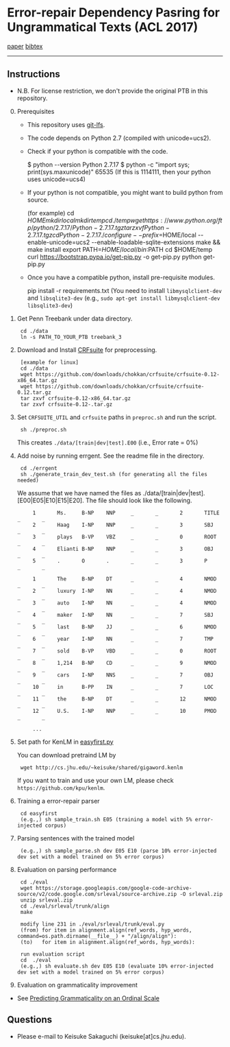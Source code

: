 # Error-repair Dependency Pasring for Ungrammatical Texts (ACL 2017)

[paper](http://cs.jhu.edu/~keisuke/paper/2017_error-repair.pdf)  [bibtex](http://cs.jhu.edu/~keisuke/paper/2017_error-repair.bib) 

- - -

## Instructions 

- N.B. For license restriction, we don't provide the original PTB in this repository.

0. Prerequisites 

   - This repository uses [git-lfs](https://git-lfs.github.com/).

   - The code depends on Python 2.7 (compiled with unicode=ucs2). 

   - Check if your python is compatible with the code.

        $ python --version
        Python 2.7.17
        $ python -c "import sys; print(sys.maxunicode)"
        65535 (If this is 1114111, then your python uses unicode=ucs4)

   - If your python is not compatible, you might want to build python from source.

        (for example)
        cd $HOME
        mkdir local
        mkdir temp
        cd ./temp
        wget https://www.python.org/ftp/python/2.7.17/Python-2.7.17.tgz
        tar zxvf Python-2.7.17.tgz
        cd Python-2.7.17
        ./configure --prefix=$HOME/local --enable-unicode=ucs2 --enable-loadable-sqlite-extensions
        make && make install
        export PATH=$HOME/local/bin:$PATH
        cd $HOME/temp
        curl https://bootstrap.pypa.io/get-pip.py -o get-pip.py
        python get-pip.py

   - Once you have a compatible python, install pre-requisite modules.

        pip install -r requirements.txt
        (You need to install `libmysqlclient-dev` and `libsqlite3-dev` (e.g., `sudo apt-get install libmysqlclient-dev libsqlite3-dev`)

1. Get Penn Treebank under data directory. 

        cd ./data
        ln -s PATH_TO_YOUR_PTB treebank_3

2. Download and Install [CRFsuite](http://www.chokkan.org/software/crfsuite/manual.html#idp8849147120) for preprocessing.

        [example for linux]
        cd ./data
        wget https://github.com/downloads/chokkan/crfsuite/crfsuite-0.12-x86_64.tar.gz
        wget https://github.com/downloads/chokkan/crfsuite/crfsuite-0.12.tar.gz
        tar zxvf crfsuite-0.12-x86_64.tar.gz
        tar zxvf crfsuite-0.12-.tar.gz

3. Set `CRFSUITE_UTIL` and `crfsuite` paths in `preproc.sh` and run the script.

        sh ./preproc.sh
        
   This creates `./data/[train|dev|test].E00` (i.e., Error rate = 0%)

4. Add noise by running errgent. See the readme file in the directory.

        cd ./errgent
        sh ./generate_train_dev_test.sh (for generating all the files needed)
        
        
    We assume that we have named the files as ./data/[train|dev|test].[E00|E05|E10|E15|E20].
    The file should look like the following. 

            1       Ms.     B-NP    NNP     _       _       2       TITLE   _       _
            2       Haag    I-NP    NNP     _       _       3       SBJ     _       _
            3       plays   B-VP    VBZ     _       _       0       ROOT    _       _
            4       Elianti B-NP    NNP     _       _       3       OBJ     _       _
            5       .       O       .       _       _       3       P       _       _
            
            1       The     B-NP    DT      _       _       4       NMOD    _       _
            2       luxury  I-NP    NN      _       _       4       NMOD    _       _
            3       auto    I-NP    NN      _       _       4       NMOD    _       _
            4       maker   I-NP    NN      _       _       7       SBJ     _       _
            5       last    B-NP    JJ      _       _       6       NMOD    _       _
            6       year    I-NP    NN      _       _       7       TMP     _       _
            7       sold    B-VP    VBD     _       _       0       ROOT    _       _
            8       1,214   B-NP    CD      _       _       9       NMOD    _       _
            9       cars    I-NP    NNS     _       _       7       OBJ     _       _
            10      in      B-PP    IN      _       _       7       LOC     _       _
            11      the     B-NP    DT      _       _       12      NMOD    _       _
            12      U.S.    I-NP    NNP     _       _       10      PMOD    _       _
            
            ...

5. Set path for KenLM in [easyfirst.py](https://github.com/keisks/error-repair-parsing/blob/master/easyfirst/easyfirst.py#L37) 
  
   You can download pretraind LM by 
   
        wget http://cs.jhu.edu/~keisuke/shared/gigaword.kenlm
        
   If you want to train and use your own LM, please check `https://github.com/kpu/kenlm`.

6. Training a error-repair parser

        cd easyfirst
        (e.g.,) sh sample_train.sh E05 (training a model with 5% error-injected corpus)

7. Parsing sentences with the trained model 

        (e.g.,) sh sample_parse.sh dev E05 E10 (parse 10% error-injected dev set with a model trained on 5% error corpus)

8. Evaluation on parsing performance 

        cd ./eval
        wget https://storage.googleapis.com/google-code-archive-source/v2/code.google.com/srleval/source-archive.zip -O srleval.zip
        unzip srleval.zip
        cd ./eval/srleval/trunk/align
        make
        
        modify line 231 in ./eval/srleval/trunk/eval.py
        (from) for item in alignment.align(ref_words, hyp_words, command=os.path.dirname(__file__) + "/align/align"):
        (to)   for item in alignment.align(ref_words, hyp_words):
        
        run evaluation script
        cd  ./eval
        (e.g.,) sh evaluate.sh dev E05 E10 (evaluate 10% error-injected dev set with a model trained on 5% error corpus)

7. Evaluation on grammaticality improvement

  - See [Predicting Grammaticality on an Ordinal Scale](https://github.com/cnap/grammaticality-metrics/tree/master/heilman-et-al)


## Questions

 - Please e-mail to Keisuke Sakaguchi (keisuke[at]cs.jhu.edu).
